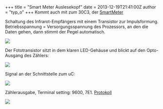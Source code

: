 +++
title = "Smart Meter Auslesekopf"
date = 2013-12-19T21:41:00Z
author = "typ_o"
+++
Kommt auch mit zum 30C3, der
[SmartMeter](http://wiki.volkszaehler.org/basics)  
  
Schaltung des Infrarot-Empfängers mit einem Transistor zur
Impulsformung. Betriebsspannung = Versorgungsspannung des Prozessors, an
den die Daten gehen, dann stimmt der Pegel automatisch.  
  
![](https://flipdot.org/blog/uploads/smeter01.jpg)  
  
Der Fototransistor sitzt in dem klaren LED-Gehäuse und blickt auf den
Opto-Ausgang des Zählers:  
  
![](https://flipdot.org/blog/uploads/smeter04.jpg)  
  
Signal an der Schnittstelle zum uC:  
  
![](https://flipdot.org/blog/uploads/smeter03.jpg)  
  
Zählerausgabe, Terminal setting: 9600, 7E1.
[Protokoll](http://wiki.volkszaehler.org/software/obis)  
  
![](https://flipdot.org/blog/uploads/smeter02.jpg)
